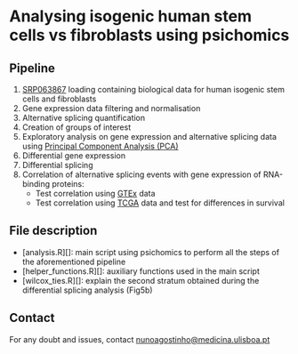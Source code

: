 # Analysing isogenic human stem cells vs fibroblasts using psichomics

## Pipeline

1. [SRP063867][] loading containing biological data for human isogenic stem cells
and fibroblasts
2. Gene expression data filtering and normalisation
3. Alternative splicing quantification
4. Creation of groups of interest
5. Exploratory analysis on gene expression and alternative splicing data using
[Principal Component Analysis (PCA)][PCA]
6. Differential gene expression
7. Differential splicing
8. Correlation of alternative splicing events with gene expression of
RNA-binding proteins:
    - Test correlation using [GTEx][] data
    - Test correlation using [TCGA][] data and test for differences in survival

## File description

* [analysis.R][]: main script using psichomics to perform all the steps of the
aforementioned pipeline
* [helper_functions.R][]: auxiliary functions used in the main script
* [wilcox_ties.R][]: explain the second stratum obtained during the differential
splicing analysis (Fig5b)

## Contact

For any doubt and issues, contact [nunoagostinho@medicina.ulisboa.pt][mail]

[SRP063867]: https://trace.ncbi.nlm.nih.gov/Traces/sra/?study=SRP063867
[TCGA]: https://tcga-data.nci.nih.gov
[GTEx]: http://www.gtexportal.org
[mail]: mailto:nunoagostinho@medicina.ulisboa.pt
[PCA]: https://en.wikipedia.org/wiki/Principal_component_analysis